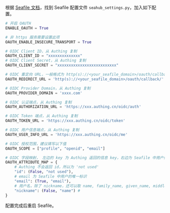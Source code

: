 <IntegrationDetailCard title="配置 Salesforce">

根据 [Seafile 文档](https://manual.seafile.com/deploy/oauth/)，找到 Seafile 配置文件 `seahub_settings.py`，加入如下配置。

```python
# 开启 OAUTH
ENABLE_OAUTH = True

# 非 https 服务需要设置此项
OAUTH_ENABLE_INSECURE_TRANSPORT = True

# OIDC Client ID，从 Authing 复制
OAUTH_CLIENT_ID = "xxxxxxxxxxxxxx"
# OIDC Client Secret，从 Authing 复制
OAUTH_CLIENT_SECRET = "xxxxxxxxxxxxxxxxxxxxxxxxxx"

# OIDC 重定向 URL，一般格式为 http(s)://<your_seafile_domain>/oauth/callback/
OAUTH_REDIRECT_URL = 'http(s)://<your_seafile_domain>/oauth/callback/'

# OIDC Provider Domain，从 Authing 复制
OAUTH_PROVIDER_DOMAIN = 'xxxx.com'

# OIDC 认证端点，从 Authing 复制
OAUTH_AUTHORIZATION_URL = 'https://xxx.authing.cn/oidc/auth'

# OIDC Token 端点，从 Authing 复制
OAUTH_TOKEN_URL = 'https://xxx.authing.cn/oidc/token'

# OIDC 用户信息端点，从 Authing 复制
OAUTH_USER_INFO_URL = 'https://xxx.authing.cn/oidc/me'

# OIDC 授权范围，建议填写以下值
OAUTH_SCOPE = ["profile", "openid", "email"]

# OIDC 字段映射， 左边的 key 为 Authing 返回的信息 key，右边为 Seafile 中用户信息对应的 key，中间的 True 和 False 表示此字段是否必须不为空，建议按如下填写
OAUTH_ATTRIBUTE_MAP = {
    # Authing 不会返回 id，所以为 'not used'
    "id": (False, "not used"),
    # email 为 Seafile 中用户的唯一标识
    "email": (True, "email"),
    # 用户名，除了 nickname，还可以取 name, family_name, given_name, middle_name, preferred_username 等值
    "nickname": (False, "name") #
}

```

配置完成后重启 Seafile。

</IntegrationDetailCard>
